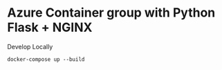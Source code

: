 # Azure Container group with Python Flask + NGINX

Develop Locally

```
docker-compose up --build
```